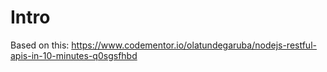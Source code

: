 # Intro

Based on this: https://www.codementor.io/olatundegaruba/nodejs-restful-apis-in-10-minutes-q0sgsfhbd
